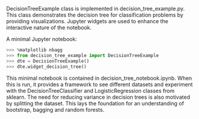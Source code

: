 DecisionTreeExample class is implemented in decision_tree_example.py. This class
demonstrates the decision tree for classification problems by providing visualizations.
Jupyter widgets are used to enhance the interactive nature of the notebook.

A minimal Jupyter notebook:

```python
>>> %matplotlib nbagg
>>> from decision_tree_example import DecisionTreeExample
>>> dte = DecisionTreeExample()
>>> dte.widget_decision_tree()
```

This minimal notebook is contained in decision_tree_notebook.ipynb.
When this is run, it provides a framework to see different datasets and experiment with
the DecisionTreeClassifier and LogisticRegression classes from sklearn. The need for
reducing variance in decision trees is also motivated by splitting the dataset. This
lays the foundation for an understanding of bootstrap, bagging and random forests.
